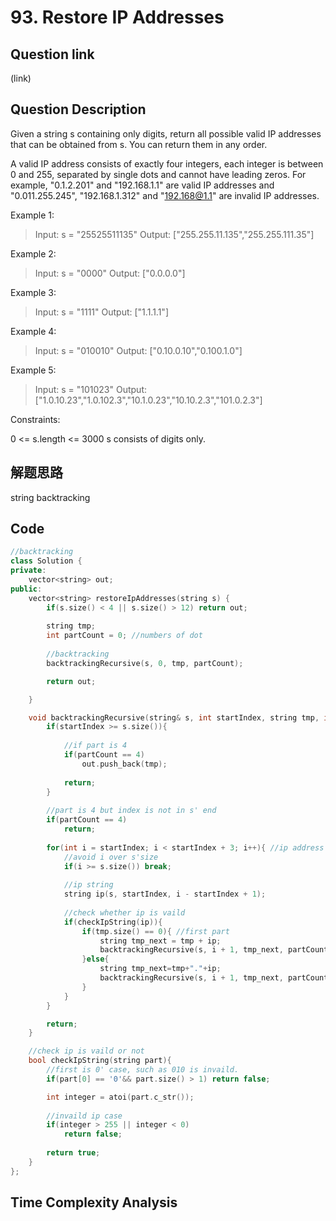 # 93. Restore IP Addresses

## Question link
(link)

## Question Description
Given a string s containing only digits, return all possible valid IP addresses that can be obtained from s. You can return them in any order.

A valid IP address consists of exactly four integers, each integer is between 0 and 255, separated by single dots and cannot have leading zeros. For example, "0.1.2.201" and "192.168.1.1" are valid IP addresses and "0.011.255.245", "192.168.1.312" and "192.168@1.1" are invalid IP addresses. 

Example 1:

> Input: s = "25525511135"
> Output: ["255.255.11.135","255.255.111.35"]

Example 2:

> Input: s = "0000"
> Output: ["0.0.0.0"]

Example 3:

> Input: s = "1111"
> Output: ["1.1.1.1"]

Example 4:

> Input: s = "010010"
> Output: ["0.10.0.10","0.100.1.0"]

Example 5:

> Input: s = "101023"
> Output: ["1.0.10.23","1.0.102.3","10.1.0.23","10.10.2.3","101.0.2.3"]

Constraints:

0 <= s.length <= 3000
s consists of digits only.

## 解题思路
string
backtracking

## Code
```c++
//backtracking
class Solution {
private:
    vector<string> out;
public:
    vector<string> restoreIpAddresses(string s) {
        if(s.size() < 4 || s.size() > 12) return out;
        
        string tmp;
        int partCount = 0; //numbers of dot
        
        //backtracking
        backtrackingRecursive(s, 0, tmp, partCount);

        return out;     

    }

    void backtrackingRecursive(string& s, int startIndex, string tmp, int partCount){
        if(startIndex >= s.size()){
            
            //if part is 4 
            if(partCount == 4)
                out.push_back(tmp);
            
            return;
        }
        
        //part is 4 but index is not in s' end
        if(partCount == 4)
            return;
        
        for(int i = startIndex; i < startIndex + 3; i++){ //ip address is max 255,len is 3
            //avoid i over s'size
            if(i >= s.size()) break;
            
            //ip string
            string ip(s, startIndex, i - startIndex + 1);
            
            //check whether ip is vaild
            if(checkIpString(ip)){
                if(tmp.size() == 0){ //first part
                    string tmp_next = tmp + ip;
                    backtrackingRecursive(s, i + 1, tmp_next, partCount + 1);
                }else{
                    string tmp_next=tmp+"."+ip;
                    backtrackingRecursive(s, i + 1, tmp_next, partCount + 1);    
                }
            }
        }

        return;
    }

    //check ip is vaild or not
    bool checkIpString(string part){
        //first is 0' case, such as 010 is invaild.
        if(part[0] == '0'&& part.size() > 1) return false;

        int integer = atoi(part.c_str());
        
        //invaild ip case        
        if(integer > 255 || integer < 0)
            return false;
        
        return true;
    }
};
```

## Time Complexity Analysis